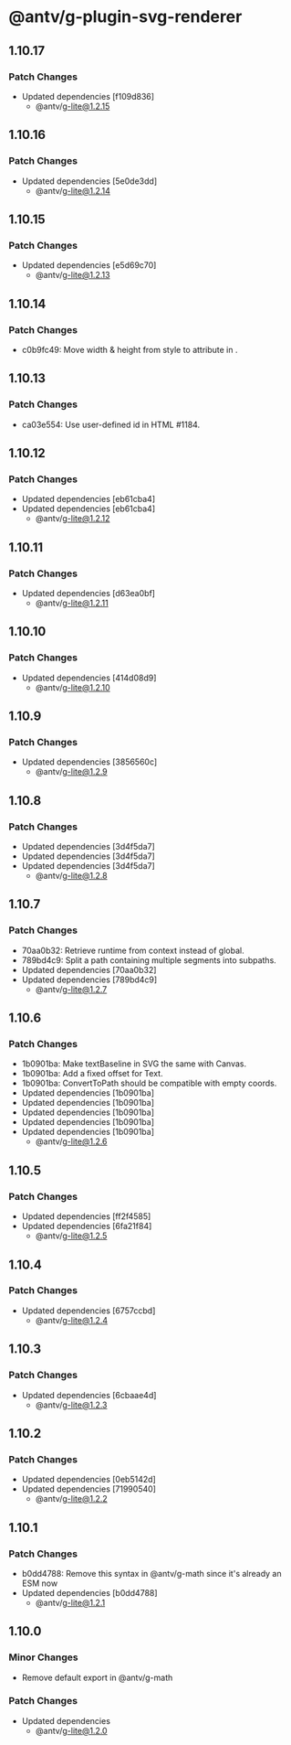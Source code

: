 # @antv/g-plugin-svg-renderer

## 1.10.17

### Patch Changes

-   Updated dependencies [f109d836]
    -   @antv/g-lite@1.2.15

## 1.10.16

### Patch Changes

-   Updated dependencies [5e0de3dd]
    -   @antv/g-lite@1.2.14

## 1.10.15

### Patch Changes

-   Updated dependencies [e5d69c70]
    -   @antv/g-lite@1.2.13

## 1.10.14

### Patch Changes

-   c0b9fc49: Move width & height from style to attribute in <foreignObject>.

## 1.10.13

### Patch Changes

-   ca03e554: Use user-defined id in HTML #1184.

## 1.10.12

### Patch Changes

-   Updated dependencies [eb61cba4]
-   Updated dependencies [eb61cba4]
    -   @antv/g-lite@1.2.12

## 1.10.11

### Patch Changes

-   Updated dependencies [d63ea0bf]
    -   @antv/g-lite@1.2.11

## 1.10.10

### Patch Changes

-   Updated dependencies [414d08d9]
    -   @antv/g-lite@1.2.10

## 1.10.9

### Patch Changes

-   Updated dependencies [3856560c]
    -   @antv/g-lite@1.2.9

## 1.10.8

### Patch Changes

-   Updated dependencies [3d4f5da7]
-   Updated dependencies [3d4f5da7]
-   Updated dependencies [3d4f5da7]
    -   @antv/g-lite@1.2.8

## 1.10.7

### Patch Changes

-   70aa0b32: Retrieve runtime from context instead of global.
-   789bd4c9: Split a path containing multiple segments into subpaths.
-   Updated dependencies [70aa0b32]
-   Updated dependencies [789bd4c9]
    -   @antv/g-lite@1.2.7

## 1.10.6

### Patch Changes

-   1b0901ba: Make textBaseline in SVG the same with Canvas.
-   1b0901ba: Add a fixed offset for Text.
-   1b0901ba: ConvertToPath should be compatible with empty coords.
-   Updated dependencies [1b0901ba]
-   Updated dependencies [1b0901ba]
-   Updated dependencies [1b0901ba]
-   Updated dependencies [1b0901ba]
-   Updated dependencies [1b0901ba]
    -   @antv/g-lite@1.2.6

## 1.10.5

### Patch Changes

-   Updated dependencies [ff2f4585]
-   Updated dependencies [6fa21f84]
    -   @antv/g-lite@1.2.5

## 1.10.4

### Patch Changes

-   Updated dependencies [6757ccbd]
    -   @antv/g-lite@1.2.4

## 1.10.3

### Patch Changes

-   Updated dependencies [6cbaae4d]
    -   @antv/g-lite@1.2.3

## 1.10.2

### Patch Changes

-   Updated dependencies [0eb5142d]
-   Updated dependencies [71990540]
    -   @antv/g-lite@1.2.2

## 1.10.1

### Patch Changes

-   b0dd4788: Remove this syntax in @antv/g-math since it's already an ESM now
-   Updated dependencies [b0dd4788]
    -   @antv/g-lite@1.2.1

## 1.10.0

### Minor Changes

-   Remove default export in @antv/g-math

### Patch Changes

-   Updated dependencies
    -   @antv/g-lite@1.2.0
